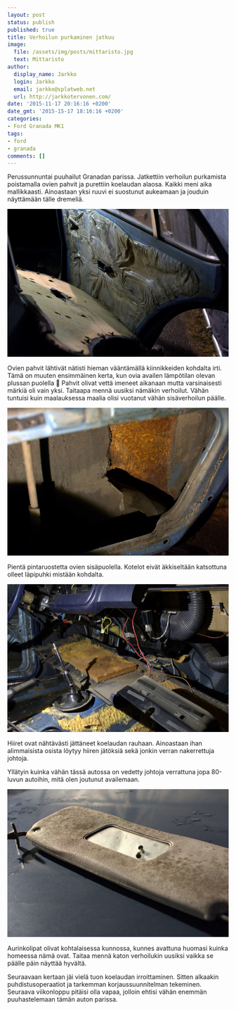 ```yaml
---
layout: post
status: publish
published: true
title: Verhoilun purkaminen jatkuu
image:
  file: /assets/img/posts/mittaristo.jpg
  text: Mittaristo
author:
  display_name: Jarkko
  login: Jarkko
  email: jarkko@splatweb.net
  url: http://jarkkotervonen.com/
date: '2015-11-17 20:16:16 +0200'
date_gmt: '2015-15-17 18:16:16 +0200'
categories:
- Ford Granada MK1
tags:
- ford
- granada
comments: []
---
```

Perussunnuntai puuhailut Granadan parissa. Jatkettiin verhoilun purkamista poistamalla ovien pahvit ja purettiin koelaudan alaosa. Kaikki meni aika mallikkaasti. Ainoastaan yksi ruuvi ei suostunut aukeamaan ja jouduin näyttämään tälle dremeliä.

<img src="/assets/img/posts/oikea-takaovi.jpg" alt="Oikea takaovi" />

Ovien pahvit lähtivät nätisti hieman vääntämällä kiinnikkeiden kohdalta irti. Tämä on muuten ensimmäinen kerta, kun ovia availen lämpötilan olevan plussan puolella 🙂 Pahvit olivat vettä imeneet aikanaan mutta varsinaisesti märkiä oli vain yksi. Taitaapa mennä uusiksi nämäkin verhoilut. Vähän tuntuisi kuin maalauksessa maalia olisi vuotanut vähän sisäverhoilun päälle.

<img src="/assets/img/posts/oikea-takaovi-ruoste.jpg" alt="Oikean takaoven ruoste" />

Pientä pintaruostetta ovien sisäpuolella. Kotelot eivät äkkiseltään katsottuna olleet läpipuhki mistään kohdalta.

<img src="/assets/img/posts/koelautaa-purettu.jpg" alt="Koelautaa purettu" />

Hiiret ovat nähtävästi jättäneet koelaudan rauhaan. Ainoastaan ihan alimmaisista osista löytyy hiiren jätöksiä sekä jonkin verran nakerrettuja johtoja.

Yllätyin kuinka vähän tässä autossa on vedetty johtoja verrattuna jopa 80-luvun autoihin, mitä olen joutunut availemaan.

<img src="/assets/img/posts/aurinkolippa.jpg" alt="Aurinkolippa" />

Aurinkolipat olivat kohtalaisessa kunnossa, kunnes avattuna huomasi kuinka homeessa nämä ovat. Taitaa mennä katon verhoilukin uusiksi vaikka se päälle päin näyttää hyvältä.

Seuraavaan kertaan jäi vielä tuon koelaudan irroittaminen. Sitten alkaakin puhdistusoperaatiot ja tarkemman korjaussuunnitelman tekeminen. Seuraava viikonloppu pitäisi olla vapaa, jolloin ehtisi vähän enemmän puuhastelemaan tämän auton parissa.
